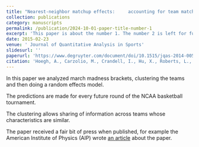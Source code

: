 ```yaml
---
title: "Nearest-neighbor matchup effects:     accounting for team matchups for predicting March Madness"
collection: publications
category: manuscripts
permalink: /publication/2024-10-01-paper-title-number-1
excerpt: 'This paper is about the number 1. The number 2 is left for future work.'
date: 2015-02-23
venue: ' Journal of Quantitative Analysis in Sports'
slidesurl: ''
paperurl: 'https://www.degruyter.com/document/doi/10.1515/jqas-2014-0054/pdf'
citation: 'Hoegh, A., Carzolio, M., Crandell, I., Hu, X., Roberts, L., Song, Y., & Leman, S. C. (2015). Nearest-neighbor matchup effects: accounting for team matchups for predicting March Madness. Journal of Quantitative Analysis in Sports, 11(1), 29-37.'
---
```


In this paper we analyzed march madness brackets, clustering the teams and then
doing a random effects model.

The predictions are made for every future round of the NCAA basketball tournament.

The clustering allows sharing of information across teams whose characteristics
are similar.

The paper received a fair bit of press when published, for example the American
Institute of Physics (AIP) wrote [an article](https://ww2.aip.org/inside-science/how-do-you-win-a-march-madness-bracket)
 about the paper.
